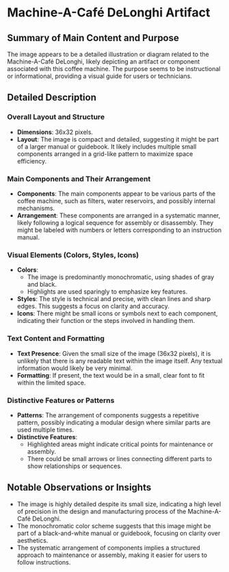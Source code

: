 # Machine-A-Café DeLonghi Artifact

## Summary of Main Content and Purpose
The image appears to be a detailed illustration or diagram related to the Machine-A-Café DeLonghi, likely depicting an artifact or component associated with this coffee machine. The purpose seems to be instructional or informational, providing a visual guide for users or technicians.

## Detailed Description

### Overall Layout and Structure
- **Dimensions**: 36x32 pixels.
- **Layout**: The image is compact and detailed, suggesting it might be part of a larger manual or guidebook. It likely includes multiple small components arranged in a grid-like pattern to maximize space efficiency.

### Main Components and Their Arrangement
- **Components**: The main components appear to be various parts of the coffee machine, such as filters, water reservoirs, and possibly internal mechanisms.
- **Arrangement**: These components are arranged in a systematic manner, likely following a logical sequence for assembly or disassembly. They might be labeled with numbers or letters corresponding to an instruction manual.

### Visual Elements (Colors, Styles, Icons)
- **Colors**:
  - The image is predominantly monochromatic, using shades of gray and black.
  - Highlights are used sparingly to emphasize key features.
- **Styles**: The style is technical and precise, with clean lines and sharp edges. This suggests a focus on clarity and accuracy.
- **Icons**: There might be small icons or symbols next to each component, indicating their function or the steps involved in handling them.

### Text Content and Formatting
- **Text Presence**: Given the small size of the image (36x32 pixels), it is unlikely that there is any readable text within the image itself. Any textual information would likely be very minimal.
- **Formatting**: If present, the text would be in a small, clear font to fit within the limited space.

### Distinctive Features or Patterns
- **Patterns**: The arrangement of components suggests a repetitive pattern, possibly indicating a modular design where similar parts are used multiple times.
- **Distinctive Features**:
  - Highlighted areas might indicate critical points for maintenance or assembly.
  - There could be small arrows or lines connecting different parts to show relationships or sequences.

## Notable Observations or Insights
- The image is highly detailed despite its small size, indicating a high level of precision in the design and manufacturing process of the Machine-A-Café DeLonghi.
- The monochromatic color scheme suggests that this image might be part of a black-and-white manual or guidebook, focusing on clarity over aesthetics.
- The systematic arrangement of components implies a structured approach to maintenance or assembly, making it easier for users to follow instructions.